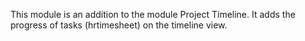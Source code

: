 This module is an addition to the module Project Timeline. It adds the
progress of tasks (hrtimesheet) on the timeline view.
